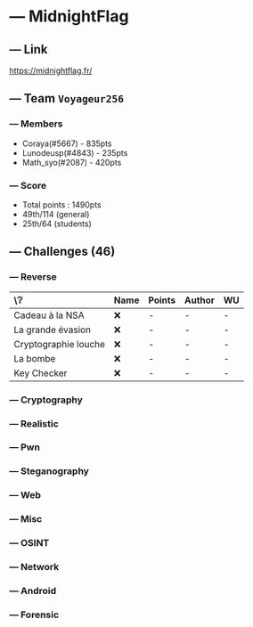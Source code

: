 # — MidnightFlag
## — Link
https://midnightflag.fr/
## — Team `Voyageur256`
### — Members
* Coraya(#5667) - 835pts
* Lunodeusp(#4843) - 235pts
* Math_syo(#2087) - 420pts
### — Score
* Total points : 1490pts
* 49th/114 (general)
* 25th/64 (students)
## — Challenges (46)
### — Reverse
| \❔ | Name | Points | Author | WU |
| :--- | :----- | :----- | :----- | :- |
| Cadeau à la NSA | ❌ | - | - | - |
| La grande évasion | :x: | - | - | - |
| Cryptographie louche | :x: | - | - | - |
| La bombe | :x: | - | - | - | 
| Key Checker | :x: | - | - | - |
### — Cryptography
### — Realistic
### — Pwn
### — Steganography
### — Web
### — Misc
### — OSINT
### — Network
### — Android
### — Forensic
